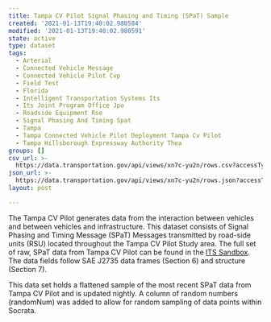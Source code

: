```yaml
---
title: Tampa CV Pilot Signal Phasing and Timing (SPaT) Sample
created: '2021-01-13T19:40:02.980584'
modified: '2021-01-13T19:40:02.980591'
state: active
type: dataset
tags:
  - Arterial
  - Connected Vehicle Message
  - Connected Vehicle Pilot Cvp
  - Field Test
  - Florida
  - Intelligent Transportation Systems Its
  - Its Joint Program Office Jpo
  - Roadside Equipment Rse
  - Signal Phasing And Timing Spat
  - Tampa
  - Tampa Connected Vehicle Pilot Deployment Tampa Cv Pilot
  - Tampa Hillsborough Expressway Authority Thea
groups: []
csv_url: >-
  https://data.transportation.gov/api/views/xn7c-yu2n/rows.csv?accessType=DOWNLOAD
json_url: >-
  https://data.transportation.gov/api/views/xn7c-yu2n/rows.json?accessType=DOWNLOAD
layout: post

---
```

The Tampa CV Pilot generates  data from the interaction between vehicles and between vehicles and infrastructure. This dataset consists of Signal Phasing and Timing Message (SPaT) Messages transmitted by road-side units (RSU) located throughout the Tampa CV Pilot Study area. The full set of raw, SPaT data from Tampa CV Pilot can be found in the <a href="http://usdot-its-cvpilot-public-data.s3.amazonaws.com/index.html" target="_blank" >ITS Sandbox</a>. The data fields follow SAE J2735 data frames (Section 6) and structure (Section 7).

This data set holds a flattened sample of the most recent SPaT data from Tampa CV Pilot and is updated nightly. A column of random numbers (randomNum) was added to allow for random sampling of data points within Socrata.
